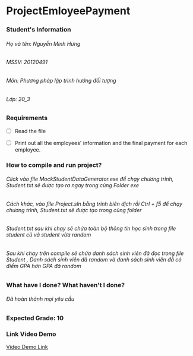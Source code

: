 # **ProjectEmloyeePayment**


### Student's Information
###### Họ và tên: Nguyễn Minh Hưng
###### MSSV: 20120491
###### Môn: Phương pháp lập trình hướng đối tượng
###### Lớp: 20_3


### Requirements
- [ ]  Read the file
- [ ]  Print out all the employees' information and the final payment for each employee.


### How to compile and run project?
###### Click vào file MockStudentDataGenerator.exe để chạy chương trình, Student.txt sẽ được tạo ra ngay trong cùng Folder exe
###### Cách khác, vào file Project.sln bằng trình biên dịch rồi Ctrl + f5 để chạy chương trình, Student.txt sẽ được tạo trong cùng folder
###### Student.txt sau khi chạy sẽ chứa toàn bộ thông tin học sinh trong file student cũ và student vừa random
###### Sau khi chạy trên compile sẽ chứa danh sách sinh viên đã đọc trong file Student , Danh sách sinh viên đã random và  danh sách sinh viên đã có điểm GPA hơn GPA đã random

### What have I done? What haven't I done?
###### Đã hoàn thành mọi yêu cầu

### Expected Grade: 10


###  Link Video Demo
[Video Demo Link](https://www.youtube.com/watch?v=CoboKvHYzuY)

